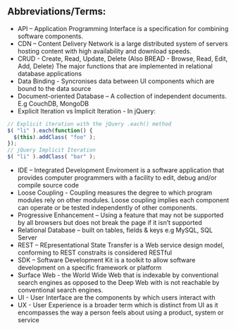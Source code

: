 <h2>Abbreviations/Terms:</h2>

- API – Application Programming Interface is a specification for combining software components.</li>
- CDN – Content Delivery Network is a large distributed system of servers hosting content with high availability and download speeds.</li>
- CRUD - Create, Read, Update, Delete (Also BREAD - Browse, Read, Edit, Add, Delete) The major functions that are implemented in relational database applications</li>
- Data Binding - Syncronises data between UI components which are bound to the data source</li>
- Document-oriented Database – A collection of independent documents. E.g CouchDB, MongoDB
- Explicit Iteration vs Implicit Iteration - In jQuery:

```javascript
// Explicit iteration with the jQuery .each() method
$( "li" ).each(function() {
  $(this).addClass( "foo" );
});
// jQuery Implicit Iteration
$( "li" ).addClass( "bar" );
```
- IDE – Integrated Development Enviroment is a software application that provides computer programmers with a facility to edit, debug and/or compile source code</li>
- Loose Coupling - Coupling measures the degree to which program modules rely on other modules. Loose coupling implies each component can operate or be tested independently of other components.</li>
- Progressive Enhancement – Using a feature that may not be supported by all browsers but does not break the page if it isn’t supported</li>
- Relational Database – built on tables, fields & keys e.g MySQL, SQL Server
- REST – REpresentational State Transfer is a Web service design model, conforming to REST constraits is considered RESTful</li>
- SDK – Software Development Kit is a toolkit to allow software development on a specific framework or platform</li>
- Surface Web - the World Wide Web that is indexable by conventional search engines as opposed to the Deep Web with is not reachable by conventional search engines.
- UI - User Interface are the components by which users interact with</li>
- UX - User Experience is a broader term which is distinct from UI as it encompasses the way a person feels about using a product, system or service</li>
